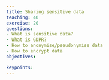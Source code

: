 ```yaml
---
title: Sharing sensitive data
teaching: 40
exercise: 20
questions:
- What is sensitive data?
- What is GDPR?
- How to anonymise/pseudonymise data
- How to encrypt data
objectives:

keypoints:
---
```




